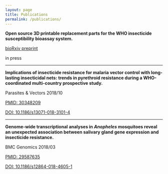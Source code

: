```yaml
---
layout: page
title: Publications
permalink: /publications/
---
```


**Open source 3D printable replacement parts for the WHO insecticide susceptibility bioassay system.** 

[bioRxiv preprint](https://www.biorxiv.org/content/10.1101/762849v1)

in press

---

**Implications of insecticide resistance for malaria vector control with long-lasting insecticidal nets: trends in pyrethroid resistance during a WHO-coordinated multi-country prospective study.**

Parasites & Vectors 2018/10

[PMID: 30348209](https://www.ncbi.nlm.nih.gov/pubmed/30348209)

[DOI: 10.1186/s13071-018-3101-4](https://doi.org/10.1186/s13071-018-3101-4)

---

**Genome-wide transcriptional analyses in _Anopheles_ mosquitoes reveal an unexpected association between salivary gland gene expression and insecticide resistance.**

BMC Genomics 2018/03

[PMID: 29587635](https://www.ncbi.nlm.nih.gov/pubmed/29587635)

[DOI: 10.1186/s12864-018-4605-1](https://doi.org/10.1186/s12864-018-4605-1)

